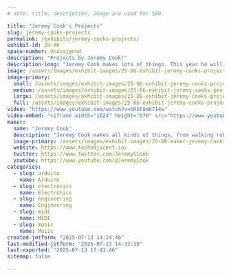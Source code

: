 ```yaml
---
# note: title, description, image are used for SEO

title: "Jeremy Cook's Projects"
slug: jeremy-cooks-projects
permalink: /exhibits/jeremy-cooks-projects/
exhibit-id: 25-86
space-number: Unassigned
description: "Projects by Jeremy Cook!"
description-long: "Jeremy Cook makes lots of things. This year he will be displaying one or more of his musical contraptions!"
image: /assets/images/exhibit-images/25-86-exhibit-jeremy-cooks-projects-screenshot-2025-07-13-at-2-03-36-pm-6549-large.png
image-primary: 
  small: /assets/images/exhibit-images/25-86-exhibit-jeremy-cooks-projects-screenshot-2025-07-13-at-2-03-36-pm-6549-small.png
  medium: /assets/images/exhibit-images/25-86-exhibit-jeremy-cooks-projects-screenshot-2025-07-13-at-2-03-36-pm-6549-medium.png
  large: /assets/images/exhibit-images/25-86-exhibit-jeremy-cooks-projects-screenshot-2025-07-13-at-2-03-36-pm-6549-large.png
  full: /assets/images/exhibit-images/25-86-exhibit-jeremy-cooks-projects-screenshot-2025-07-13-at-2-03-36-pm-6549-full.png
video: "https://www.youtube.com/watch?v=bK5F8mKTI4w"
video-embed: '<iframe width="1024" height="576" src="https://www.youtube.com/embed/bK5F8mKTI4w?feature=oembed" frameborder="0" allow="accelerometer; autoplay; clipboard-write; encrypted-media; gyroscope; picture-in-picture; web-share" referrerpolicy="strict-origin-when-cross-origin" allowfullscreen title="Robotic Tongue Drum with Arduino Opta and MIDI"></iframe>'
maker: 
  name: "Jeremy Cook"
  description: "Jeremy Cook makes all kinds of things, from walking robots to musical instruments and more!"
  image-primary: /assets/images/exhibit-images/25-86-maker-jeremy-cooks-projects-screenshot-2025-07-13-at-2-03-36-pm-medium.png
  website: https://www.techadjacent.io/
  twitter: https://www.twitter.com/JeremySCook
  youtube: https://www.youtube.com/@JeremyCook
categories: 
  - slug: arduino
    name: Arduino
  - slug: electronics
    name: Electronics
  - slug: engineering
    name: Engineering
  - slug: midi
    name: MIDI
  - slug: music
    name: Music
created-jotform: "2025-07-13 14:14:46"
last-modified-jotform: "2025-07-13 14:32:10"
last-exported: "2025-07-13 17:43:46"
sitemap: false

---
```

